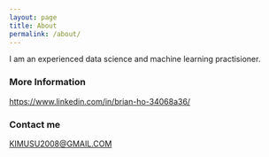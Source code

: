 ```yaml
---
layout: page
title: About
permalink: /about/
---
```


I am an experienced data science and machine learning practisioner.

### More Information

https://www.linkedin.com/in/brian-ho-34068a36/

### Contact me

[KIMUSU2008@GMAIL.COM](mailto:KIMUSU2008@GMAIL.COM)
